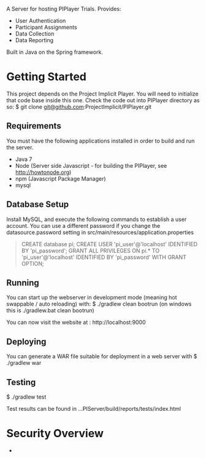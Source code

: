 
A Server for hosting PIPlayer Trials.  Provides:
* User Authentication
* Participant Assignments
* Data Collection
* Data Reporting

Built in Java on the Spring framework.

Getting Started
===============
This project depends on the Project Implicit Player.  You will need to initialize that code base inside this one.  Check the code out into PIPlayer directory as so:
$ git clone git@github.com:ProjectImplicit/PIPlayer.git

Requirements
---------------
You must have the following applications installed in order to build and run the server.
* Java 7
* Node (Server side Javascript - for building the PIPlayer, see http://howtonode.org)
* npm (Javascript Package Manager)
* mysql

Database Setup
---------------
Install MySQL, and execute the following commands to establish
a user account.  You can use a different password if you change
the datasource.password setting in src/main/resources/application.properties

> CREATE database pi;
> CREATE USER 'pi_user'@'localhost' IDENTIFIED BY 'pi_password';
> GRANT ALL PRIVILEGES ON pi.* TO 'pi_user'@'localhost' IDENTIFIED BY 'pi_password' WITH GRANT OPTION;

Running
--------
You can start up the webserver in development mode (meaning hot swappable / auto reloading) with:
$ ./gradlew clean bootrun
(on windows this is ./gradlew.bat clean bootrun)

You can now visit the website at : http://localhost:9000

Deploying
--------
You can generate a WAR file suitable for deployment in a web server with 
$ ./gradlew war

Testing
--------
$ ./gradlew test

Test results can be found in  ...PIServer/build/reports/tests/index.html

Security Overview
==================

* 

